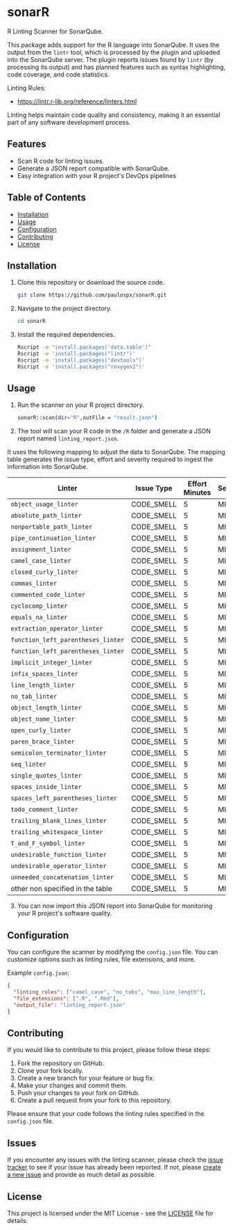 # sonarR

R Linting Scanner for SonarQube.

This package adds support for the R language into SonarQube. It uses the output from the `lintr` tool, which is processed by the plugin and uploaded into the SonarQube server. The plugin reports issues found by `lintr` (by processing its output) and has planned features such as syntax highlighting, code coverage, and code statistics.

Linting Rules: 
-  https://lintr.r-lib.org/reference/linters.html


Linting helps maintain code quality and consistency, making it an essential part of any software development process.

## Features

- Scan R code for linting issues.
- Generate a JSON report compatible with SonarQube.
- Easy integration with your R project's DevOps pipelines

## Table of Contents

- [Installation](#Installation)
- [Usage](#Usage)
- [Configuration](#Configuration)
- [Contributing](#Contributing)
- [License](#License)

## Installation

1. Clone this repository or download the source code.

   ```bash
   git clone https://github.com/paulospx/sonarR.git
   ```

2. Navigate to the project directory.

   ```bash
   cd sonarR
   ```

3. Install the required dependencies.

   ```bash
   Rscript -e "install.packages('data.table')"
   Rscript -e 'install.packages("lintr")'
   Rscript -e 'install.packages("devtools")'
   Rscript -e 'install.packages("roxygen2")'
   ```

## Usage

1. Run the scanner on your R project directory.

   ```bash
   sonarR::scan(dir="R",outFile = "result.json")
   ```

2. The tool will scan your R code in the `/R` folder and generate a JSON report named `linting_report.json`.

It uses the following mapping to adjust the data to SonarQube. 
The mapping table generates the issue type, effort and severity required to ingest the information into SonarQube.

| Linter                             | Issue Type | Effort Minutes | Severity |
| ---------------------------------- | ---------- | -------------- | -------- |
| `object_usage_linter`              | CODE_SMELL | 5              | MINOR    |
| `absolute_path_linter`             | CODE_SMELL | 5              | MINOR    |
| `nonportable_path_linter`          | CODE_SMELL | 5              | MINOR    |
| `pipe_continuation_linter`         | CODE_SMELL | 5              | MINOR    |
| `assignment_linter`                | CODE_SMELL | 5              | MINOR    |
| `camel_case_linter`                | CODE_SMELL | 5              | MINOR    |
| `closed_curly_linter`              | CODE_SMELL | 5              | MINOR    |
| `commas_linter`                    | CODE_SMELL | 5              | MINOR    |
| `commented_code_linter`            | CODE_SMELL | 5              | MINOR    |
| `cyclocomp_linter`                 | CODE_SMELL | 5              | MINOR    |
| `equals_na_linter`                 | CODE_SMELL | 5              | MINOR    |
| `extraction_operator_linter`       | CODE_SMELL | 5              | MINOR    |
| `function_left_parentheses_linter` | CODE_SMELL | 5              | MINOR    |
| `function_left_parentheses_linter` | CODE_SMELL | 5              | MINOR    |
| `implicit_integer_linter`          | CODE_SMELL | 5              | MINOR    |
| `infix_spaces_linter`              | CODE_SMELL | 5              | MINOR    |
| `line_length_linter`               | CODE_SMELL | 5              | MINOR    |
| `no_tab_linter`                    | CODE_SMELL | 5              | MINOR    |
| `object_length_linter`             | CODE_SMELL | 5              | MINOR    |
| `object_name_linter`               | CODE_SMELL | 5              | MINOR    |
| `open_curly_linter`                | CODE_SMELL | 5              | MINOR    |
| `paren_brace_linter`               | CODE_SMELL | 5              | MINOR    |
| `semicolon_terminator_linter`      | CODE_SMELL | 5              | MINOR    |
| `seq_linter`                       | CODE_SMELL | 5              | MINOR    |
| `single_quotes_linter`             | CODE_SMELL | 5              | MINOR    |
| `spaces_inside_linter`             | CODE_SMELL | 5              | MINOR    |
| `spaces_left_parentheses_linter`   | CODE_SMELL | 5              | MINOR    |
| `todo_comment_linter`              | CODE_SMELL | 5              | MINOR    |
| `trailing_blank_lines_linter`      | CODE_SMELL | 5              | MINOR    |
| `trailing_whitespace_linter`       | CODE_SMELL | 5              | MINOR    |
| `T_and_F_symbol_linter`            | CODE_SMELL | 5              | MINOR    |
| `undesirable_function_linter`      | CODE_SMELL | 5              | MINOR    |
| `undesirable_operator_linter`      | CODE_SMELL | 5              | MINOR    |
| `unneeded_concatenation_linter`    | CODE_SMELL | 5              | MINOR    |
| other non specified in the table   | CODE_SMELL | 5              | MINOR    |



3. You can now import this JSON report into SonarQube for monitoring your R project's software quality.

## Configuration

You can configure the scanner by modifying the `config.json` file. You can customize options such as linting rules, file extensions, and more.

Example `config.json`:

```json
{
  "linting_rules": ["camel_case", "no_tabs", "max_line_length"],
  "file_extensions": [".R", ".Rmd"],
  "output_file": "linting_report.json"
}
```

## Contributing

If you would like to contribute to this project, please follow these steps:

1. Fork the repository on GitHub.
2. Clone your fork locally.
3. Create a new branch for your feature or bug fix.
4. Make your changes and commit them.
5. Push your changes to your fork on GitHub.
6. Create a pull request from your fork to this repository.

Please ensure that your code follows the linting rules specified in the `config.json` file.

## Issues

If you encounter any issues with the linting scanner, please check the [issue tracker](https://github.com/paulospx/sonarR/issues) to see if your issue has already been reported. If not, please [create a new issue](https://github.com/paulospx/sonarR/issues/new) and provide as much detail as possible.

## License

This project is licensed under the MIT License - see the [LICENSE](https://chat.openai.com/c/LICENSE) file for details.
